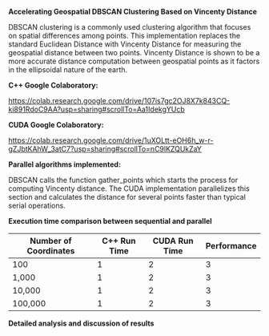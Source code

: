 **Accelerating Geospatial DBSCAN Clustering Based on Vincenty Distance**

DBSCAN clustering is a commonly used clustering algorithm that focuses on spatial differences among points. This implementation replaces the standard Euclidean Distance with Vincenty Distance for measuring the geospatial distance between two points. Vincenty Distance is shown to be a more accurate distance computation between geospatial points as it factors in the ellipsoidal nature of the earth.


**C++ Google Colaboratory:**

https://colab.research.google.com/drive/107is7gc2OJ8X7k843CQ-ki891RdoC9AA?usp=sharing#scrollTo=Aa1IdekgYUcb

**CUDA Google Colaboratory:**

https://colab.research.google.com/drive/1uXOLtt-eOH6h_w-r-gZJbtKAhW_3atC7?usp=sharing#scrollTo=nC9lKZQUkZaY


**Parallel algorithms implemented:**

DBSCAN calls the function gather_points which starts the process for computing Vincenty distance. The CUDA implementation parallelizes this section and calculates the distance for several points faster than typical serial operations.


**Execution time comparison between sequential and parallel**

| Number of Coordinates | C++ Run Time | CUDA Run Time | Performance |
| --- | --- | --- | --- |
| 100 | 1 | 2 | 3 | 4 |
| 1,000 | 1 | 2 | 3 | 4 |
| 10,000 | 1 | 2 | 3 | 4 |
| 100,000 | 1 | 2 | 3 | 4 |

**Detailed analysis and discussion of results**
